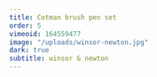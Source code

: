 ```yaml
---
title: Cotman brush pen set
order: 5
vimeoid: 164559477
image: "/uploads/winsor-newton.jpg"
dark: true
subtitle: winsor & newton
---
```


